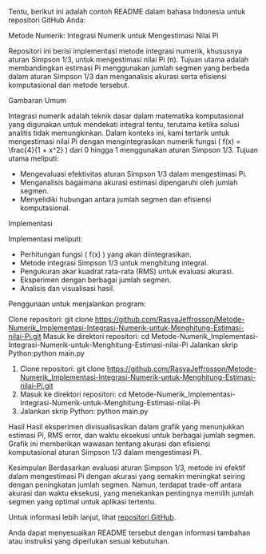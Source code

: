 Tentu, berikut ini adalah contoh README dalam bahasa Indonesia untuk repositori GitHub Anda:

Metode Numerik: Integrasi Numerik untuk Mengestimasi Nilai Pi

Repositori ini berisi implementasi metode integrasi numerik, khususnya aturan Simpson 1/3, untuk mengestimasi nilai Pi (π). Tujuan utama adalah membandingkan estimasi Pi menggunakan jumlah segmen yang berbeda dalam aturan Simpson 1/3 dan menganalisis akurasi serta efisiensi komputasional dari metode tersebut.

Gambaran Umum

Integrasi numerik adalah teknik dasar dalam matematika komputasional yang digunakan untuk mendekati integral tentu, terutama ketika solusi analitis tidak memungkinkan. Dalam konteks ini, kami tertarik untuk mengestimasi nilai Pi dengan mengintegrasikan numerik fungsi \( f(x) = \frac{4}{1 + x^2} \) dari 0 hingga 1 menggunakan aturan Simpson 1/3. Tujuan utama meliputi:

- Mengevaluasi efektivitas aturan Simpson 1/3 dalam mengestimasi Pi.
- Menganalisis bagaimana akurasi estimasi dipengaruhi oleh jumlah segmen.
- Menyelidiki hubungan antara jumlah segmen dan efisiensi komputasional.

Implementasi

Implementasi meliputi:

- Perhitungan fungsi \( f(x) \) yang akan diintegrasikan.
- Metode integrasi Simpson 1/3 untuk menghitung integral.
- Pengukuran akar kuadrat rata-rata (RMS) untuk evaluasi akurasi.
- Eksperimen dengan berbagai jumlah segmen.
- Analisis dan visualisasi hasil.

Penggunaan untuk menjalankan program:

Clone repositori: git clone https://github.com/RasyaJeffrosson/Metode-Numerik_Implementasi-Integrasi-Numerik-untuk-Menghitung-Estimasi-nilai-Pi.git
Masuk ke direktori repositori: cd Metode-Numerik_Implementasi-Integrasi-Numerik-untuk-Menghitung-Estimasi-nilai-Pi
Jalankan skrip Python:python main.py


1. Clone repositori:
   git clone https://github.com/RasyaJeffrosson/Metode-Numerik_Implementasi-Integrasi-Numerik-untuk-Menghitung-Estimasi-nilai-Pi.git
2. Masuk ke direktori repositori:
   cd Metode-Numerik_Implementasi-Integrasi-Numerik-untuk-Menghitung-Estimasi-nilai-Pi
3. Jalankan skrip Python:
   python main.py

Hasil
Hasil eksperimen divisualisasikan dalam grafik yang menunjukkan estimasi Pi, RMS error, dan waktu eksekusi untuk berbagai jumlah segmen. Grafik ini memberikan wawasan tentang akurasi dan efisiensi komputasional aturan Simpson 1/3 dalam mengestimasi Pi.

Kesimpulan
Berdasarkan evaluasi aturan Simpson 1/3, metode ini efektif dalam mengestimasi Pi dengan akurasi yang semakin meningkat seiring dengan peningkatan jumlah segmen. Namun, terdapat trade-off antara akurasi dan waktu eksekusi, yang menekankan pentingnya memilih jumlah segmen yang optimal untuk aplikasi tertentu.

Untuk informasi lebih lanjut, lihat [repositori GitHub](https://github.com/RasyaJeffrosson/Metode-Numerik_Implementasi-Integrasi-Numerik-untuk-Menghitung-Estimasi-nilai-Pi.git).



Anda dapat menyesuaikan README tersebut dengan informasi tambahan atau instruksi yang diperlukan sesuai kebutuhan.
